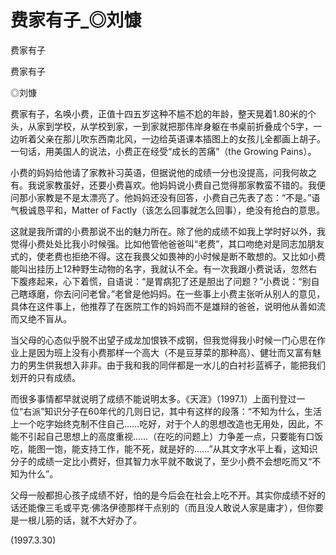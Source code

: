 # 费家有子_◎刘慷

费家有子

费家有子

◎刘慷

费家有子，名唤小费，正值十四五岁这种不尴不尬的年龄，整天晃着1.80米的个头，从家到学校，从学校到家，一到家就把那伟岸身躯在书桌前折叠成个5字，一边听着父亲在那儿吹东西南北风，一边给英语课本插图上的女孩儿全都画上胡子。一句话，用美国人的说法，小费正在经受“成长的苦痛”（the Growing Pains）。

小费的妈妈给他请了家教补习英语，但据说他的成绩一分也没提高，问我何故之有。我说家教虽好，还要小费喜欢。他妈妈说小费自己觉得那家教蛮不错的。我便问那小家教是不是太漂亮了。他妈妈还没有回答，小费自己先表了态：“不是。”语气极诚恳平和，Matter of Factly（该怎么回事就怎么回事），绝没有抢白的意思。

这就是我所谓的小费那说不出的魅力所在。除了他的成绩不如我上学时好以外，我觉得小费处处比我小时候强。比如他管他爸爸叫“老费”，其口吻绝对是同志加朋友式的，使老费也拒绝不得。这在我畏父如畏神的小时候是断不敢想的。又比如小费能叫出挂历上12种野生动物的名字，我就认不全。有一次我跟小费说话，忽然右下腹疼起来，心下着慌，自语说：“是胃病犯了还是胆出了问题？”小费说：“别自己瞎琢磨，你去问问老曾。”老曾是他妈妈。在一些事上小费主张听从别人的意见，具体在这件事上，他推荐了在医院工作的妈妈而不是雄辩的爸爸，说明他从善如流而又绝不盲从。

当父母的心态似乎脱不出望子成龙加恨铁不成钢，但我觉得我小时候一门心思在作业上是因为班上没有小费那样一个高大（不是豆芽菜的那种高）、健壮而又富有魅力的男生供我想入非非。由于我和我的同伴都是一水儿的白衬衫蓝裤子，能把我们划开的只有成绩。

而很多事情都早就说明了成绩不能说明太多。《天涯》（1997.1）上面刊登过一位“右派”知识分子在60年代的几则日记，其中有这样的段落：“不知为什么，生活上一个吃字始终克制不住自己……吃好，对于个人的思想改造也无用处，因此，不能不引起自己思想上的高度重视……（在吃的问题上）力争差一点，只要能有口饭吃，能图一饱，能支持工作，能不死，就是好的……”从其文字水平上看，这知识分子的成绩一定比小费好，但其智力水平就不敢说了，至少小费不会想吃而又“不知为什么”。

父母一般都担心孩子成绩不好，怕的是今后会在社会上吃不开。其实你成绩不好的话还能像三毛或平克·佛洛伊德那样干点别的（而且没人敢说人家是庸才），但你要是一根儿筋的话，就不大好办了。

(1997.3.30)